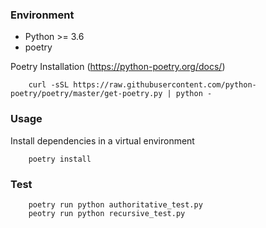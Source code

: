 ### Environment
* Python >= 3.6
* poetry

Poetry Installation (https://python-poetry.org/docs/)
```shell script
    curl -sSL https://raw.githubusercontent.com/python-poetry/poetry/master/get-poetry.py | python -
```

### Usage
Install dependencies in a virtual environment
```shell script
    poetry install
```
### Test
```shell script
    poetry run python authoritative_test.py
    peotry run python recursive_test.py
```

